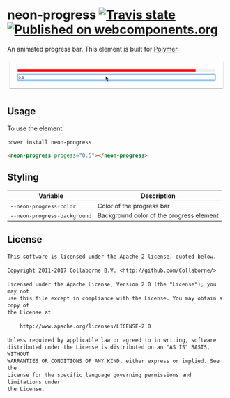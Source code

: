 # neon-progress [![Travis state](https://travis-ci.org/Collaborne/neon-progress.svg?branch=master)](https://travis-ci.org/Collaborne/neon-progress) [![Published on webcomponents.org](https://img.shields.io/badge/webcomponents.org-published-blue.svg)](https://www.webcomponents.org/element/Collaborne/neon-progress)

An animated progress bar. This element is built for [Polymer](https://www.polymer-project.org).

![Element in action](https://raw.githubusercontent.com/Collaborne/neon-progress/master/doc/screencast.gif)

## Usage

To use the element:

`bower install neon-progress`

<!---
```
<custom-element-demo>
  <template>
    <script src="../webcomponentsjs/webcomponents-lite.js"></script>
    <link rel="import" href="neon-progress.html">
    <next-code-block></next-code-block>
  </template>
</custom-element-demo>
```
-->
```html
<neon-progress progess="0.5"></neon-progress>
```

## Styling

Variable                     | Description
---------------------------- | -------------------------
`--neon-progress-color`      | Color of the progress bar
`--neon-progress-background` | Background color of the progress element

## License

    This software is licensed under the Apache 2 license, quoted below.

    Copyright 2011-2017 Collaborne B.V. <http://github.com/Collaborne/>

    Licensed under the Apache License, Version 2.0 (the "License"); you may not
    use this file except in compliance with the License. You may obtain a copy of
    the License at

        http://www.apache.org/licenses/LICENSE-2.0

    Unless required by applicable law or agreed to in writing, software
    distributed under the License is distributed on an "AS IS" BASIS, WITHOUT
    WARRANTIES OR CONDITIONS OF ANY KIND, either express or implied. See the
    License for the specific language governing permissions and limitations under
    the License.
